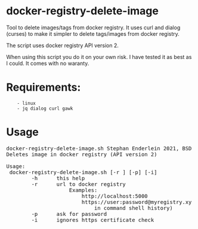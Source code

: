 # docker-registry-delete-image
Tool to delete images/tags from docker registry. It uses curl and dialog (curses) to make it simpler to delete tags/images from
docker registry.

The script uses docker registry API version 2.

When using this script you do it on your own risk. I have tested it as best as I could. It comes with no waranty.

# Requirements:
		- linux
	 	- jq dialog curl gawk

# Usage
<pre>
docker-registry-delete-image.sh Stephan Enderlein 2021, BSD 3-Clause "New" or "Revised" License 
Deletes image in docker registry (API version 2)

Usage:
 docker-registry-delete-image.sh [-r <registry-url>] [-p] [-i]
		-h		this help
		-r		url to docker registry
					Examples:
						http://localhost:5000
						https://user:password@myregistry.xy (note password might be stored
							in command shell history)
		-p		ask for password
		-i		ignores https certificate check
</pre>
